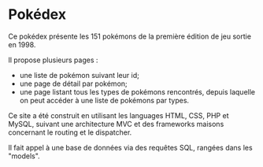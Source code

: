 # Pokédex

Ce pokédex présente les 151 pokémons de la première édition de jeu sortie en 1998.

Il propose plusieurs pages :
- une liste de pokémon suivant leur id;
- une page de détail par pokémon;
- une page listant tous les types de pokémons rencontrés, depuis laquelle on peut accéder à une liste de pokémons par types.

Ce site a été construit en utilisant les languages HTML, CSS, PHP et MySQL, suivant une architecture MVC et des frameworks maisons concernant le routing et le dispatcher.

Il fait appel à une base de données via des requêtes SQL, rangées dans les "models".